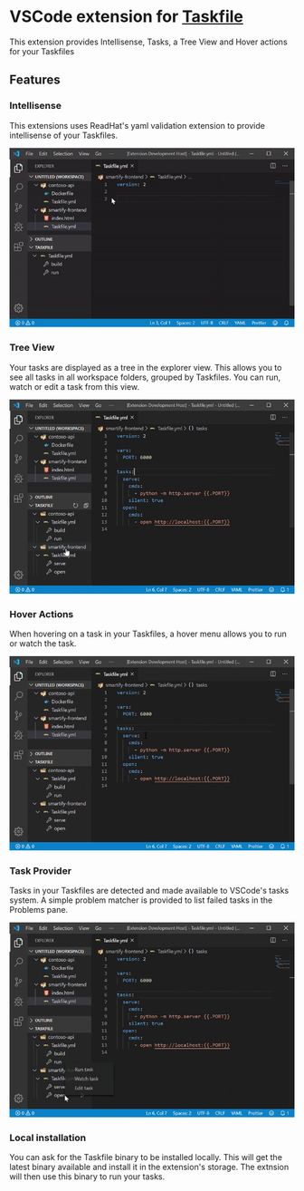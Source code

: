# VSCode extension for [Taskfile](https://taskfile.dev)

This extension provides Intellisense, Tasks, a Tree View and Hover actions for your Taskfiles

## Features

### Intellisense

This extensions uses ReadHat's yaml validation extension to provide intellisense of your Taskfiles.

![Intellisense](./images/intellisense.gif)

### Tree View

Your tasks are displayed as a tree in the explorer view. This allows you to see all tasks in all workspace folders, grouped by Taskfiles. You can run, watch or edit a task from this view.

![Tree View](./images/tree_view.gif)

### Hover Actions

When hovering on a task in your Taskfiles, a hover menu allows you to run or watch the task.

![Hover actions](./images/hover.gif)

### Task Provider

Tasks in your Taskfiles are detected and made available to VSCode's tasks system. A simple problem matcher is provided to list failed tasks in the Problems pane.

![Problem Matcher](./images/problem_matcher.gif)

### Local installation

You can ask for the Taskfile binary to be installed locally. This will get the latest binary available and install it in the extension's storage. The extnsion will then use this binary to run your tasks.